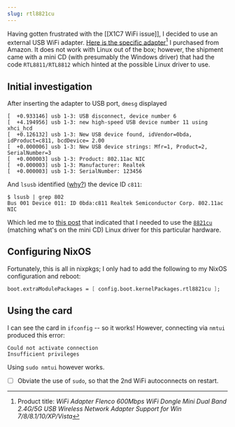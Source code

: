 ```yaml
---
slug: rtl8821cu
---
```


Having gotten frustrated with the [[X1C7 WiFi issue]], I decided to use an external USB WiFi adapter. [Here is the specific adapter](https://www.amazon.ca/gp/product/B078MHKFJ9/)[^title] I purchased from Amazon. It does not work with Linux out of the box; however, the shipment came with a mini CD (with presumably the Windows driver) that had the code `RTL8811/RTL8812` which hinted at the possible Linux driver to use.

[^title]: Product title: *WiFi Adapter Flenco 600Mbps WiFi Dongle Mini Dual Band 2.4G/5G USB Wireless Network Adapter Support for Win 7/8/8.1/10/XP/Vista*

## Initial investigation

After inserting the adapter to USB port, `dmesg` displayed

```
[  +0.933146] usb 1-3: USB disconnect, device number 6
[  +4.194956] usb 1-3: new high-speed USB device number 11 using xhci_hcd
[  +0.126132] usb 1-3: New USB device found, idVendor=0bda, idProduct=c811, bcdDevice= 2.00
[  +0.000006] usb 1-3: New USB device strings: Mfr=1, Product=2, SerialNumber=3
[  +0.000003] usb 1-3: Product: 802.11ac NIC
[  +0.000003] usb 1-3: Manufacturer: Realtek
[  +0.000003] usb 1-3: SerialNumber: 123456
```

And `lsusb` identified ([why?](https://askubuntu.com/questions/510713/ifconfig-cant-see-usb-wireless)) the device ID `c811`:


```
$ lsusb | grep 802
Bus 001 Device 011: ID 0bda:c811 Realtek Semiconductor Corp. 802.11ac NIC
```

Which led me to [this post](https://askubuntu.com/questions/1162974/wireless-usb-adapter-0bdac811-realtek-semiconductor-corp) that indicated that I needed to use the [`8821cu`](https://github.com/brektrou/rtl8821CU) (matching what's on the mini CD) Linux driver for this particular hardware.

## Configuring NixOS

Fortunately, this is all in nixpkgs; I only had to add the following to my NixOS configuration and reboot:

```nix
boot.extraModulePackages = [ config.boot.kernelPackages.rtl8821cu ];
```

## Using the card

I can see the card in `ifconfig` -- so it works! However, connecting via `nmtui` produced this error:

```
Could not activate connection
Insufficient privileges
```

Using `sudo nmtui` however works.

- [ ] Obviate the use of `sudo`, so that the 2nd WiFi autoconnects on restart.